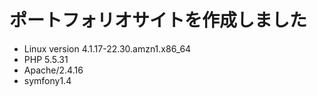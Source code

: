 # ポートフォリオサイトを作成しました
* Linux version 4.1.17-22.30.amzn1.x86_64
* PHP 5.5.31
* Apache/2.4.16
* symfony1.4
